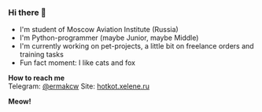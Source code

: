 ### Hi there 👋

<!-- ## Little about myself -->
- I'm student of Moscow Aviation Institute (Russia)
- I'm Python-programmer (maybe Junior, maybe Middle)
- I'm currently working on pet-projects, a little bit on freelance orders and training tasks
- Fun fact moment: I like cats and fox

<!-- ## How to reach me -->
**How to reach me**\
Telegram: [@ermakcw](t.me/ermakcw)
Site: [hotkot.xelene.ru](hotkot.xelene.ru/yh)

<!-- ## My project list 
- Calculator (but everyone has a lot of it)
- The generator of quotes from messages ([\*see on site*](https://hotkot.xelene.ru/cit))
- A music bot for Discord and bot for dynamic voice channels ([\*see on site*](https://hotkot.xelene.ru/wasdead))
- A self-bot for VK that replaces swear words with censored analogues (ask me in dialog :D)
- Chat manager for VK chats with anti-spam function ([\*see on VK*](https://vk.com/banbot_kvn))
- Support bot for the Quote Generator ([\*see on VK*](https://vk.com/cit_bot))
- A skill for Yandex Alice - Bunker Board Game (developed by the team, now disabled)
- Joke story generator, a picture generator for the toad environment and a props accounting bot -->

**Meow!**
